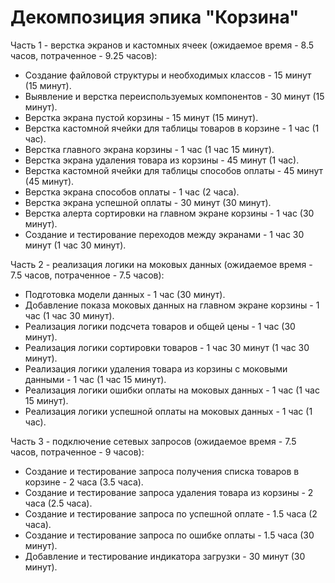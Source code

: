 # Декомпозиция эпика "Корзина"

Часть 1 - верстка экранов и кастомных ячеек (ожидаемое время - 8.5 часов, потраченное - 9.25 часов):
* Создание файловой структуры и необходимых классов - 15 минут (15 минут).
* Выявление и верстка переиспользуемых компонентов - 30 минут (15 минут).
* Верстка экрана пустой корзины - 15 минут (15 минут).
* Верстка кастомной ячейки для таблицы товаров в корзине - 1 час (1 час).
* Верстка главного экрана корзины - 1 час (1 час 15 минут).
* Верстка экрана удаления товара из корзины - 45 минут (1 час).
* Верстка кастомной ячейки для таблицы способов оплаты - 45 минут (45 минут).
* Верстка экрана способов оплаты - 1 час (2 часа).
* Верстка экрана успешной оплаты - 30 минут (30 минут).
* Верстка алерта сортировки на главном экране корзины - 1 час (30 минут).
* Создание и тестирование переходов между экранами - 1 час 30 минут (1 час 30 минут).

Часть 2 - реализация логики на моковых данных (ожидаемое время - 7.5 часов, потраченное - 7.5 часов):
* Подготовка модели данных - 1 час (30 минут).
* Добавление показа моковых данных на главном экране корзины - 1 час (1 час 30 минут).
* Реализация логики подсчета товаров и общей цены - 1 час (30 минут).
* Реализация логики сортировки товаров - 1 час 30 минут (1 час 30 минут).
* Реализация логики удаления товара из корзины с моковыми данными - 1 час (1 час 15 минут).
* Реализация логики ошибки оплаты на моковых данных - 1 час (1 час 15 минут).
* Реализация логики успешной оплаты на моковых данных - 1 час (1 час).

Часть 3 - подключение сетевых запросов (ожидаемое время - 7.5 часов, потраченное - 9 часов):
* Создание и тестирование запроса получения списка товаров в корзине - 2 часа (3.5 часа).
* Создание и тестирование запроса удаления товара из корзины - 2 часа (2.5 часа).
* Создание и тестирование запроса по успешной оплате - 1.5 часа (2 часа).
* Создание и тестирование запроса по ошибке оплаты - 1.5 часа (30 минут).
* Добавление и тестирование индикатора загрузки - 30 минут (30 минут).
